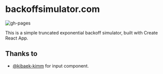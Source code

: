 # backoffsimulator.com

![gh-pages](https://github.com/youngminz/exponential-backoff/workflows/gh-pages/badge.svg)

This is a simple truncated exponential backoff simulator, built with Create React App.

## Thanks to

- [@kibaek-kimm](https://github.com/kibaek-kimm) for input component.
